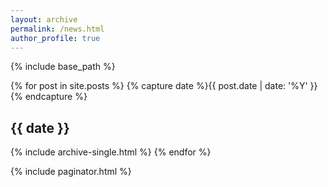 ```yaml
---
layout: archive
permalink: /news.html
author_profile: true
---
```


{% include base_path %}

<!-- <h3 class="archive__subtitle">{{ site.data.ui-text[site.locale].recent_posts | default: "Recent Posts" }}</h3>
 -->

{% for post in site.posts %}
  {% capture date %}{{ post.date | date: '%Y' }}{% endcapture %}
  <h2 id="{{ date | slugify }}" class="archive__subtitle">{{ date }}</h2>
  {% include archive-single.html %}
{% endfor %}

{% include paginator.html %}
